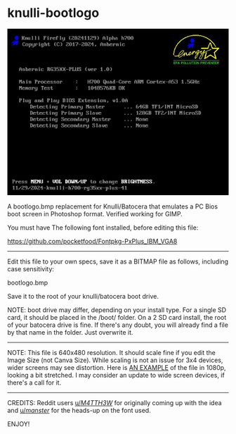 # knulli-bootlogo

<img src="https://github.com/therealduckie/knulli-bootlogo/blob/main/bootlogo.bmp">

A bootlogo.bmp replacement for Knulli/Batocera that emulates a PC Bios boot screen in Photoshop format. Verified working for GIMP.

You must have The following font installed, before editing this file:

https://github.com/pocketfood/Fontpkg-PxPlus_IBM_VGA8

-----------

Edit this file to your own specs, save it as a BITMAP file as follows, including case sensitivity:

bootlogo.bmp

Save it to the root of your knulli/batocera boot drive.

NOTE: boot drive may differ, depending on your install type. For a single SD card, it should be placed in the /boot/ folder. On a 2 SD card install, the root of your batocera drive is fine. If there's any doubt, you will already find a file by that name in the folder. Just overwrite it.


-----------

NOTE: This file is 640x480 resolution. It should scale fine if you edit the Image Size (not Canva Size). While scaling is not an issue for 3x4 devices, wider screens may see distortion. Here is <a href="https://github.com/therealduckie/knulli-bootlogo/blob/main/bootlogo1080.png">AN EXAMPLE</a> of the file in 1080p, looking a bit stretched. I may consider an update to wide screen devices, if there's a call for it.

-----------

CREDITS: Reddit users <a href="https://old.reddit.com/u/_M4TTH3W_">u/_M4TTH3W_</a> for originally coming up with the idea and <a href="https://old.reddit.com/u/_manster_">u/_manster_</a> for the heads-up on the font used.

ENJOY!
